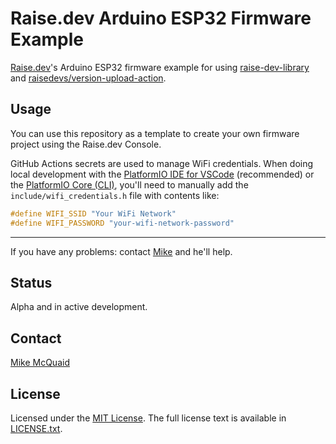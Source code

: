 # Raise.dev Arduino ESP32 Firmware Example

[Raise.dev](https://raise.dev)'s Arduino ESP32 firmware example for using [raise-dev-library](https://github.com/raisedevs/raise-dev-library) and [raisedevs/version-upload-action](https://github.com/raisedevs/version-upload-action).

## Usage

You can use this repository as a template to create your own firmware project using the Raise.dev Console.

GitHub Actions secrets are used to manage WiFi credentials.
When doing local development with the [PlatformIO IDE for VSCode](https://platformio.org/install/ide?install=vscode) (recommended) or the [PlatformIO Core (CLI)](https://docs.platformio.org/en/stable/core/index.html), you'll need to manually add the `include/wifi_credentials.h` file with contents like:

```c
#define WIFI_SSID "Your WiFi Network"
#define WIFI_PASSWORD "your-wifi-network-password"
```

---

If you have any problems: contact [Mike](mailto:mike@raise.dev) and he'll help.

## Status

Alpha and in active development.

## Contact

[Mike McQuaid](mailto:mike@raise.dev)

## License

Licensed under the [MIT License](https://en.wikipedia.org/wiki/MIT_License).
The full license text is available in [LICENSE.txt](https://github.com/raisedevs/raise-dev-library/blob/master/LICENSE.txt).
